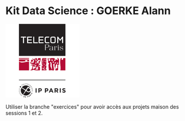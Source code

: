 # Kit Data Science : GOERKE Alann

![Télécom Paris Mastères Spécialisés®](./index.png)

Utiliser la branche "exercices" pour avoir accès aux projets maison des sessions 1 et 2.

